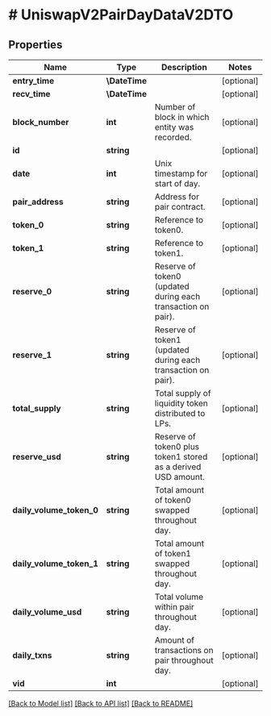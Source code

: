 # # UniswapV2PairDayDataV2DTO

## Properties

Name | Type | Description | Notes
------------ | ------------- | ------------- | -------------
**entry_time** | **\DateTime** |  | [optional]
**recv_time** | **\DateTime** |  | [optional]
**block_number** | **int** | Number of block in which entity was recorded. | [optional]
**id** | **string** |  | [optional]
**date** | **int** | Unix timestamp for start of day. | [optional]
**pair_address** | **string** | Address for pair contract. | [optional]
**token_0** | **string** | Reference to token0. | [optional]
**token_1** | **string** | Reference to token1. | [optional]
**reserve_0** | **string** | Reserve of token0 (updated during each transaction on pair). | [optional]
**reserve_1** | **string** | Reserve of token1 (updated during each transaction on pair). | [optional]
**total_supply** | **string** | Total supply of liquidity token distributed to LPs. | [optional]
**reserve_usd** | **string** | Reserve of token0 plus token1 stored as a derived USD amount. | [optional]
**daily_volume_token_0** | **string** | Total amount of token0 swapped throughout day. | [optional]
**daily_volume_token_1** | **string** | Total amount of token1 swapped throughout day. | [optional]
**daily_volume_usd** | **string** | Total volume within pair throughout day. | [optional]
**daily_txns** | **string** | Amount of transactions on pair throughout day. | [optional]
**vid** | **int** |  | [optional]

[[Back to Model list]](../../README.md#models) [[Back to API list]](../../README.md#endpoints) [[Back to README]](../../README.md)
